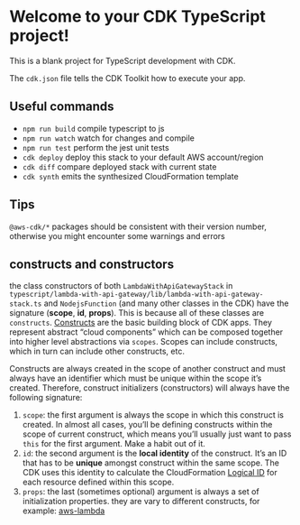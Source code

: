 # Welcome to your CDK TypeScript project!

This is a blank project for TypeScript development with CDK.

The `cdk.json` file tells the CDK Toolkit how to execute your app.

## Useful commands

 * `npm run build`   compile typescript to js
 * `npm run watch`   watch for changes and compile
 * `npm run test`    perform the jest unit tests
 * `cdk deploy`      deploy this stack to your default AWS account/region
 * `cdk diff`        compare deployed stack with current state
 * `cdk synth`       emits the synthesized CloudFormation template

## Tips

`@aws-cdk/*` packages should be consistent with their version number, otherwise you might encounter some warnings and errors

## constructs and constructors

the class constructors of both `LambdaWithApiGatewayStack` in `typescript/lambda-with-api-gateway/lib/lambda-with-api-gateway-stack.ts` and `NodejsFunction` (and many other classes in the CDK) have the signature (**scope**, **id**, **props**). This is because all of these classes are `constructs`. [Constructs](https://docs.aws.amazon.com/cdk/latest/guide/constructs.html) are the basic building block of CDK apps. They represent abstract “cloud components” which can be composed together into higher level abstractions via `scopes`. Scopes can include constructs, which in turn can include other constructs, etc.

Constructs are always created in the scope of another construct and must always have an identifier which must be unique within the scope it’s created. Therefore, construct initializers (constructors) will always have the following signature:

1. `scope`: the first argument is always the scope in which this construct is created. In almost all cases, you’ll be defining constructs within the scope of current construct, which means you’ll usually just want to pass `this` for the first argument. Make a habit out of it.
2. `id`: the second argument is the **local identity** of the construct. It’s an ID that has to be **unique** amongst construct within the same scope. The CDK uses this identity to calculate the CloudFormation [Logical ID](https://docs.aws.amazon.com/cdk/latest/guide/identifiers.html#identifiers_logical_ids) for each resource defined within this scope.
3. `props`: the last (sometimes optional) argument is always a set of initialization properties. they are vary to different constructs, for example: [aws-lambda](https://docs.aws.amazon.com/cdk/api/latest/docs/aws-lambda-readme.html)
